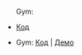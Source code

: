 <ul>

Gym:<li><a href = "https://github.com/AdamMutaev/Gym-client">Код</a></li></ul> 
- Gym: [Код](https://github.com/AdamMutaev/Gym-client) | [Демо](https://my-project-gym.herokuapp.com/)
